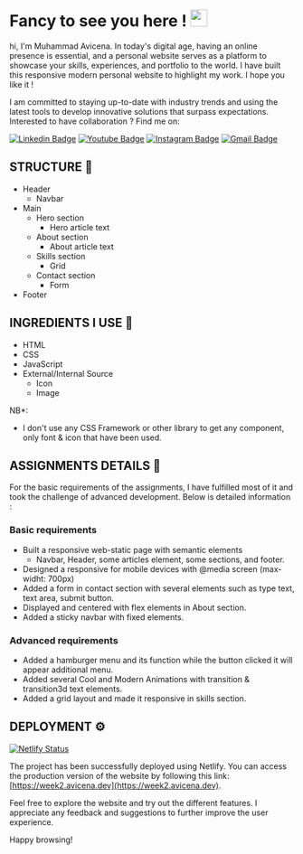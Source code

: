 <!-- ![Header](https://github.com/RevoU-FSSE-2/week-2-muhammad-avicena/assets/49929404/a91358d9-539e-4477-99de-f61e630e9c3d) -->


<h1 align="left">Fancy to see you here ! <img src="https://raw.githubusercontent.com/muhammad-avicena/profile/master/wave.gif" width="30px" height="30px" /> </h1>

hi, I'm Muhammad Avicena. In today's digital age, having an online presence is essential, and a personal website serves as a platform to showcase your skills, experiences, and portfolio to the world. I have built this responsive modern personal website to highlight my work. I hope you like it !

I am committed to staying up-to-date with industry trends and using the latest tools to develop innovative solutions that surpass expectations.
Interested to have collaboration ? Find me on:

[![Linkedin Badge](https://img.shields.io/badge/-Muhammad_Avicena-blue?style=flat-square&logo=Linkedin&logoColor=white)](https://www.linkedin.com/in/muhammad-avicena/)
[![Youtube Badge](https://img.shields.io/badge/-Muhammad_Avicena-darkred?style=flat-square&logo=youtube&logoColor=white)](https://www.youtube.com/@MuhammadAvicena)
[![Instagram Badge](https://img.shields.io/badge/-ryuhideaki.dev-purple?style=flat-square&logo=instagram&logoColor=white)](https://www.instagram.com/ryuhideaki.dev/)
[![Gmail Badge](https://img.shields.io/badge/-cenarahmant.dev@gmail.com-c14438?style=flat-square&logo=Gmail&logoColor=white)](mailto:cenarahmant.dev@gmail.com)

## STRUCTURE 📰

- Header
  - Navbar
- Main
  - Hero section
    - Hero article text
  - About section
    - About article text
  - Skills section
    - Grid
  - Contact section
    - Form 
- Footer

## INGREDIENTS I USE 📜
- HTML
- CSS
- JavaScript
- External/Internal Source
  - Icon
  - Image

NB*: 
- I don't use any CSS Framework or other library to get any component, only font & icon that have been used.

## ASSIGNMENTS DETAILS 📣
For the basic requirements of the assignments, I have fulfilled most of it and took the challenge of advanced development. Below is detailed information :

### Basic requirements 
- Built a responsive web-static page with semantic elements
    - Navbar, Header, some articles element, some sections, and footer. 
- Designed a responsive for mobile devices with @media screen (max-widht: 700px)
- Added a form in contact section with several elements such as type text, text area, submit button.
- Displayed and centered with flex elements in About section.
- Added a sticky navbar with fixed elements.

### Advanced requirements
- Added a hamburger menu and its function while the button clicked it will appear additional menu.
- Added several Cool and Modern Animations with transition & transition3d text elements.
- Added a grid layout and made it responsive in skills section.

## DEPLOYMENT ⚙️
[![Netlify Status](https://api.netlify.com/api/v1/badges/25b51f31-5c41-44f4-84b3-4b1870f47e44/deploy-status)](https://app.netlify.com/sites/avicena-week2/deploys)

The project has been successfully deployed using Netlify. You can access the production version of the website by following this link: [https://week2.avicena.dev](https://week2.avicena.dev).

Feel free to explore the website and try out the different features. I appreciate any feedback and suggestions to further improve the user experience.

Happy browsing!
